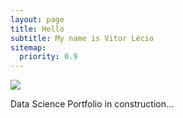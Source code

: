 ```yaml
---
layout: page
title: Hello
subtitle: My name is Vitor Lécio
sitemap:
  priority: 0.9
---
```


<img src="{{ '/assets/img/profile.jpg' | prepend: site.baseurl }}" id="about-img">

<div id="describe-text">
	<p>Data Science Portfolio in construction...</p>
</div>